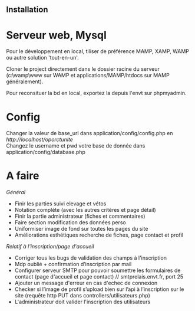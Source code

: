 ## Installation

# Serveur web, Mysql

Pour le développement en local, tiliser de préférence MAMP, XAMP, WAMP ou autre solution 'tout-en-un'. <br>

Cloner le project directement dans le dossier racine du serveur (c:\wamp\www sur WAMP et applications/MAMP/htdocs sur MAMP généralement).<br>

Pour reconsituer la bd en local, exportez la depuis l'envt sur phpmyadmin.<br>

# Config

Changer la valeur de base_url dans application/config/config.php en *http://localhost/oporctunite* <br>
Changez le username et pwd votre base de donnée dans application/config/database.php <br>

# A faire

*Général*

- Finir les parties suivi elevage et vétos <br>
- Notation complète (avec les autres critères et page détail)<br>
- Finir la partie administrateur (fiches et commentaires)<br>
- Faire section modification des données perso<br>
- Uniformiser image de fond sur toutes les pages du site<br>
- Améliorations esthétiques recherche de fiches, page contact et profil<br>

*Relatif à l'inscription/page d'accueil*

- Corriger tous les bugs de validation des champs à l'inscription
- Mdp oublié + confirmation d’inscription par mail
- Configurer serveur SMTP pour pouvoir soumettre les formulaires de contact (page d'accueil et page contact) // smtprelais.envt.fr, port 25
- Ajouter un message d'erreur en cas d'echec de connexion
- Checker si l’image de profil s’upload bien sur l’api à l’inscription sur le site (requête http PUT dans controllers/utilisateurs.php)
- L'administrateur doit valider l'inscription des utilisateurs